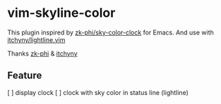 # vim-skyline-color

This plugin inspired by [zk-phi/sky-color-clock](https://github.com/zk-phi/sky-color-clock) for Emacs.
And use with [itchyny/lightline.vim](https://github.com/itchyny/lightline.vim)

Thanks [zk-phi](https://github.com/zk-phi) & [itchyny](https://github/itchyny)


## Feature

[ ] display clock
[ ] clock with sky color in status line (lightline)


